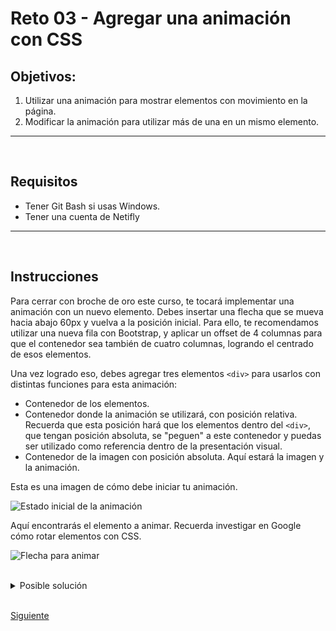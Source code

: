 # Reto 03 - Agregar una animación con CSS

## Objetivos:
1. Utilizar una animación para mostrar elementos con movimiento en la página.
2. Modificar la animación para utilizar más de una en un mismo elemento.

---
<br/>

## Requisitos
- Tener Git Bash si usas Windows.
- Tener una cuenta de Netifly

---
<br/>

## Instrucciones

Para cerrar con broche de oro este curso, te tocará implementar una animación con un nuevo elemento. Debes insertar una flecha que se mueva hacia abajo 60px y vuelva a la posición inicial. Para ello, te recomendamos utilizar una nueva fila con Bootstrap, y aplicar un offset de 4 columnas para que el contenedor sea también de cuatro columnas, logrando el centrado de esos elementos.

Una vez logrado eso, debes agregar tres elementos `<div>` para usarlos con distintas funciones para esta animación:
- Contenedor de los elementos.
- Contenedor donde la animación se utilizará, con posición relativa. Recuerda que esta posición hará que los elementos dentro del `<div>`, que tengan posición absoluta, se "peguen" a este contenedor y puedas ser utilizado como referencia dentro de la presentación visual.
- Contenedor de la imagen con posición absoluta. Aquí estará la imagen y la animación.

Esta es una imagen de cómo debe iniciar tu animación.

![Estado inicial de la animación](../assets/flecha_animada.png)
<br/>

Aquí encontrarás el elemento a animar. Recuerda investigar en Google cómo rotar elementos con CSS.

![Flecha para animar](../assets/green-arrow.png)



<br/>

<details>
  <summary>Posible solución</summary>


  Como lo habíamos comentado en la introducción a este reto, debes insertar una elemento **row**, y después un elemento de ancho col-md-4, con clase offset-md-4, para que sea posible centrar toda la animación sin necesidad de utilizar Flexbox o Grid de manera nativa.

  Ahora, crearemos los elementos con clase `.flecha`, `.flecha-contenedor` y `.flecha-animada`, que funcionarán a nuestro favor para mantener centrado el elemento animado.

```html

<!-- Aquí va el elemento de texto de Top Features -->

<!-- Este es el nuevo elemento que debes insertar -->
      <div class="row">
        <div class="offset-md-4 col-md-4">
          <div class="flecha">
            <div class="flecha-contenedor">
              <div class="flecha-animada">
                <img src="./images/green-arrow.png" alt="Flecha animada">
              </div>
            </div>
          </div>
        </div>
      </div>
<!-- Aquí abajo están las imágenes -->
```

<br/>
Debemos recordar que una de las animaciones más sencillas es mover en un solo eje al elemento. Los elementos de posición, cuando el elemento tiene posición absoluta son la solución: *top*, *bottom*, *left* y *right*. Estas propiedades permiten mover desde la posición inicial en un solo eje, si usas la combinación *top-bottom* o *left-right*. Si quieres moverlo en dos dimensiones (como si lo movieras en diagonal), usarias las dos combinaciones.

Repasando tu material del prework, te diste cuenta que las animaciones no solo son declarar propieades de CSS, sino que debes emplear reglas conocidas como `@keyframes`. Ahí debes colocar los estados que debe tener tu animación según avance en porcentaje.

Las animaciones tienen propiedades que definen la animación: nombre de la regla que aplicarás, duración, veces que se repetirá, dirección y tipo de función de presentación. Ésta última propiedad la debes entender como la forma en que un elemento se moverá al inicio y/o final de un estado de animación.

Vamos a agregar las propiedades CSS para que después nos organicemos con las reglas.

<br/>

```css

.flecha {
  margin: 0 auto;
  height: 130px;
  width: 130px;
  margin-bottom: 35px;

  .flecha-contenedor {
    position: relative;
    height: 150px;
    width: 150px;
    margin-bottom: 65px;

    .flecha-animada {
      position: absolute;
      animation-name: up-and-down;
      animation-duration: 3s;
      animation-timing-function: linear;
      animation-iteration-count: infinite;
      animation-direction: alternate;
      height: 130px;
      width: 130px;

      img {
        width: 130px;
        transform: rotate(-90deg);
      }
    }
  }
/* Aqui pondremos las reglas de @keyframes */
}

```
<br/>

Estos estilos por el momento solo rotan la imagen de la flecha hacia abajo, y todavía no hacen nada porque no hemos definido los diferentes estados de la animación con nombre **"up-and-down"**.

Las reglas `@keyframes` definen esos estados o condiciones. Por ejemplo, si quieres que la flecha baje y vuelva a subir al punto inicial, tienes dos estados. El primer estado te permite tomar la flecha en su estados base, es decir, en la parte superior. Cuando la mueves hacia abajo, el segundo estado es cuando alcanza la posición de 60px abajo de la posición inicial, y el tercer estado es cuando regresa al origen.

Vamos a agregar esta regla.

<br/>

```css

.flecha {
  margin: 0 auto;
  height: 130px;
  width: 130px;
  margin-bottom: 35px;

  .flecha-contenedor {
    position: relative;
    height: 150px;
    width: 150px;
    margin-bottom: 65px;

    .flecha-animada {
      position: absolute;
      animation-name: up-and-down, alrededor;
      animation-duration: 3s;
      animation-timing-function: linear;
      animation-iteration-count: infinite;
      animation-direction: alternate;
      height: 130px;
      width: 130px;

      img {
        width: 130px;
        transform: rotate(-90deg);
      }
    }

/* Estamos agregando la regla de descender y subir al punto inicial */
    @keyframes up-and-down {
      0% {
        top: 0; /* Aquí inicia la animación */
      }

      25% {
        top: -30px; /* Este es el punto donde alcanza la mitad del límite de los 60px, moviéndose hacia abajo */
      }

      50% {
        top: -60px; /* Este es el punto donde alcanza el límite de los 60px */
      }

      75% {
        top: -30px; /* Este es el punto donde alcanza la mitad del límite de los 60px, moviéndose hacia arriba */
      }

      100% {
        top: 0; /* Aquí termina la animación, ubicando el elemento en el punto de inicio */
      }
    }
  }
```
<br/>

Como puedes notar, una animación solo requiere establecer el recorrido de los elementos.

Ahora, ¿podrías hacer una animación que ahora mueva de arriba a abjo la flecha, sino también de lado a lado?. ¡Inténtalo! Es bastante entretenido...

<br/>

```css

.flecha {
  margin: 0 auto;
  height: 130px;
  width: 130px;
  margin-bottom: 35px;

  .flecha-contenedor {
    position: relative;
    height: 150px;
    width: 150px;
    margin-bottom: 65px;

    .flecha-animada {
      position: absolute;
      animation-name: up-and-down, alrededor;
      animation-duration: 3s;
      animation-timing-function: linear;
      animation-iteration-count: infinite;
      animation-direction: alternate;
      height: 130px;
      width: 130px;

      img {
        width: 130px;
        transform: rotate(-90deg);
      }
    }

    @keyframes alrededor {
      from {left: -270px;}
      to {left: 270px;}
    }

    @keyframes up-and-down {
      0% {
        top: 0;
      }

      25% {
        top: -30px;
      }

      50% {
        top: -60px;
      }

      75% {
        top: -30px;
      }

      100% {
        top: 0;
      }
    }
  }

```
<br/>

Solo un pequeño detalle: como verás, el código no está optimizado, ya que usamos dos animaciones definidas por los dos `@keyframe`. Lo hicmos así para que observes cómo podemos utilizar el CSS, siendo esto sólo un ejemplo de cómo puedes dar pequeños detalles extra a tu código y presentar proyecto impactantes con simple CSS.


</details>




<br/>

[Siguiente](../postwork/README.md)